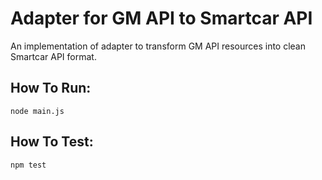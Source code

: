 # Adapter for GM API to Smartcar API

An implementation of adapter to transform GM API resources into clean Smartcar API format.

## How To Run:

```
node main.js
```

## How To Test:

```
npm test
```